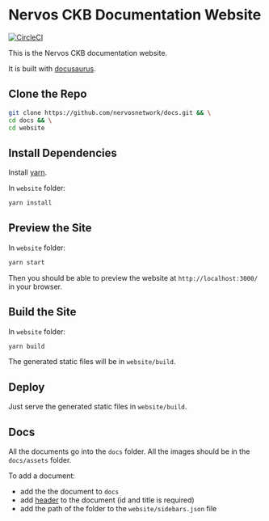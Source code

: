 
# Nervos CKB Documentation Website

[![CircleCI](https://circleci.com/gh/nervosnetwork/docs.svg?style=svg)](https://circleci.com/gh/nervosnetwork/docs)

This is the Nervos CKB documentation website. 

It is built with [docusaurus](https://docusaurus.io/).


## Clone the Repo
```bash
git clone https://github.com/nervosnetwork/docs.git && \
cd docs && \
cd website
```

## Install Dependencies
Install [yarn](https://yarnpkg.com/en/).

In `website` folder:
```bash
yarn install
```

## Preview the Site
In `website` folder:
```bash
yarn start
```

Then you should be able to preview the website at `http://localhost:3000/` in your browser.

## Build the Site
In `website` folder:
```bash
yarn build
```

The generated static files will be in `website/build`.

## Deploy
Just serve the generated static files in `website/build`.


## Docs
All the documents go into the `docs` folder. All the images should be in the `docs/assets` folder.

To add a document:
* add the the document to `docs`
* add [header](https://docusaurus.io/docs/en/next/adding-blog#adding-posts) to the document (id and title is required)
* add the path of the folder to the `website/sidebars.json` file

